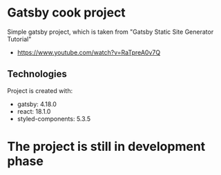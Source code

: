 # Gatsby cook project

Simple gatsby project, which is taken from "Gatsby Static Site Generator Tutorial"

- https://www.youtube.com/watch?v=RaTpreA0v7Q

## Technologies

Project is created with:

- gatsby: 4.18.0
- react: 18.1.0
- styled-components: 5.3.5

# The project is still in development phase